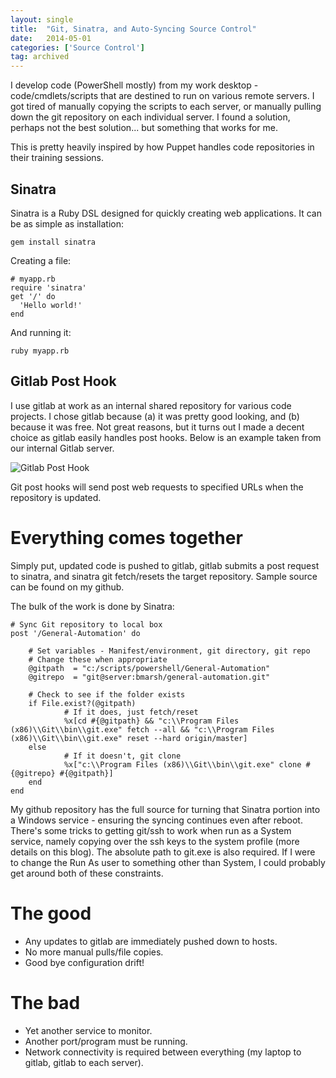 ```yaml
---
layout: single
title:  "Git, Sinatra, and Auto-Syncing Source Control"
date:   2014-05-01
categories: ['Source Control']
tag: archived
---
```


I develop code (PowerShell mostly) from my work desktop - code/cmdlets/scripts that are destined to run on various remote servers. I got tired of manually copying the scripts to each server, or manually pulling down the git repository on each individual server. I found a solution, perhaps not the best solution... but something that works for me.

This is pretty heavily inspired by how Puppet handles code repositories in their training sessions.

## Sinatra

Sinatra is a Ruby DSL designed for quickly creating web applications. It can be as simple as installation:

`gem install sinatra`

Creating a file:

```language-ruby
# myapp.rb
require 'sinatra'
get '/' do
  'Hello world!'
end
```

And running it:

`ruby myapp.rb`

## Gitlab Post Hook

I use gitlab at work as an internal shared repository for various code projects. I chose gitlab because (a) it was pretty good looking, and (b) because it was free. Not great reasons, but it turns out I made a decent choice as gitlab easily handles post hooks. Below is an example taken from our internal Gitlab server.

![Gitlab Post Hook]("/images/PostHook.png")

Git post hooks will send post web requests to specified URLs when the repository is updated.

# Everything comes together

Simply put, updated code is pushed to gitlab, gitlab submits a post request to sinatra, and sinatra git fetch/resets the target repository. Sample source can be found on my github.

The bulk of the work is done by Sinatra:

```language-ruby
# Sync Git repository to local box
post '/General-Automation' do

    # Set variables - Manifest/environment, git directory, git repo
    # Change these when appropriate
    @gitpath  = "c:/scripts/powershell/General-Automation"
    @gitrepo  = "git@server:bmarsh/general-automation.git"

    # Check to see if the folder exists
    if File.exist?(@gitpath)
            # If it does, just fetch/reset
            %x[cd #{@gitpath} && "c:\\Program Files (x86)\\Git\\bin\\git.exe" fetch --all && "c:\\Program Files (x86)\\Git\\bin\\git.exe" reset --hard origin/master]
    else
            # If it doesn't, git clone
            %x["c:\\Program Files (x86)\\Git\\bin\\git.exe" clone #{@gitrepo} #{@gitpath}]
    end
end
```

My github repository has the full source for turning that Sinatra portion into a Windows service - ensuring the syncing continues even after reboot. There's some tricks to getting git/ssh to work when run as a System service, namely copying over the ssh keys to the system profile (more details on this blog). The absolute path to git.exe is also required. If I were to change the Run As user to something other than System, I could probably get around both of these constraints.

# The good

* Any updates to gitlab are immediately pushed down to hosts.
* No more manual pulls/file copies.
* Good bye configuration drift!

# The bad

* Yet another service to monitor.
* Another port/program must be running.
* Network connectivity is required between everything (my laptop to gitlab, gitlab to each server).
